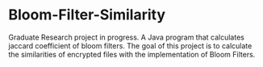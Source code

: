 # Bloom-Filter-Similarity
Graduate Research project in progress. A Java program that calculates jaccard coefficient of bloom filters. The goal of this project is to calculate the similarities of encrypted files with the implementation of Bloom Filters.

